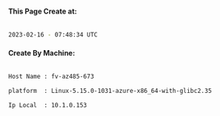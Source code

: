 
   
#### This Page Create at:

```bash

2023-02-16 - 07:48:34 UTC

```

#### Create By Machine:

```bash

Host Name : fv-az485-673

platform  : Linux-5.15.0-1031-azure-x86_64-with-glibc2.35

Ip Local  : 10.1.0.153

```

